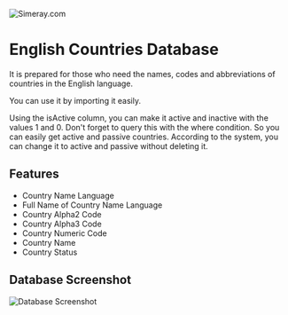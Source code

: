 
![Simeray.com](https://www.simeray.com/brand/black-simeray-big.png)

    
# English Countries Database

It is prepared for those who need the names, codes and abbreviations of countries in the English language.

You can use it by importing it easily.

Using the isActive column, you can make it active and inactive with the values 1 and 0. Don't forget to query this with the where condition. So you can easily get active and passive countries. According to the system, you can change it to active and passive without deleting it.
## Features

- Country Name Language
- Full Name of Country Name Language
- Country Alpha2 Code
- Country Alpha3 Code
- Country Numeric Code
- Country Name
- Country Status

  
## Database Screenshot

![Database Screenshot](https://i.ibb.co/wJ5jQHM/Screenshot-958.png)

  